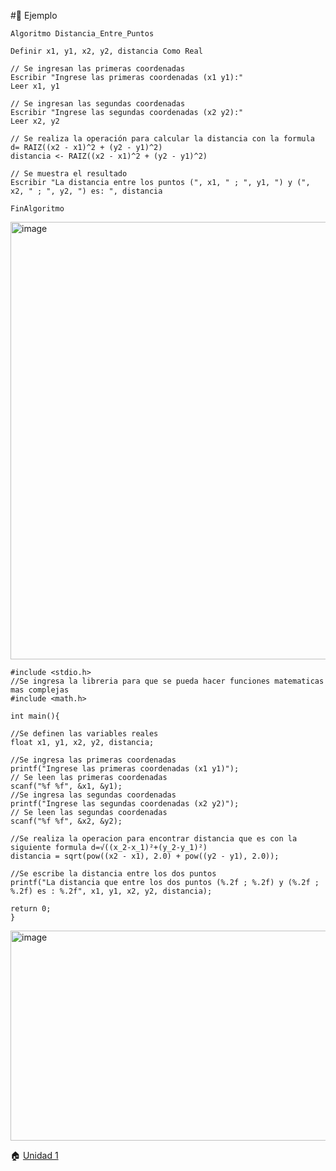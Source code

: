 #💾 Ejemplo 

    Algoritmo Distancia_Entre_Puntos
    
    Definir x1, y1, x2, y2, distancia Como Real

    // Se ingresan las primeras coordenadas
    Escribir "Ingrese las primeras coordenadas (x1 y1):"
    Leer x1, y1

    // Se ingresan las segundas coordenadas
    Escribir "Ingrese las segundas coordenadas (x2 y2):"
    Leer x2, y2

    // Se realiza la operación para calcular la distancia con la formula d= RAIZ((x2 - x1)^2 + (y2 - y1)^2)
    distancia <- RAIZ((x2 - x1)^2 + (y2 - y1)^2)

    // Se muestra el resultado
    Escribir "La distancia entre los puntos (", x1, " ; ", y1, ") y (", x2, " ; ", y2, ") es: ", distancia
    
    FinAlgoritmo

   <img width="522" height="700" alt="image" src="https://github.com/user-attachments/assets/22a3f7ce-9f54-4930-a331-4a25839d0f1c" />

 
 
    #include <stdio.h>  
    //Se ingresa la libreria para que se pueda hacer funciones matematicas mas complejas
    #include <math.h> 
    
    int main(){

    //Se definen las variables reales
    float x1, y1, x2, y2, distancia;

    //Se ingresa las primeras coordenadas 
    printf("Ingrese las primeras coordenadas (x1 y1)");
    // Se leen las primeras coordenadas
    scanf("%f %f", &x1, &y1);
    //Se ingresa las segundas coordenadas 
    printf("Ingrese las segundas coordenadas (x2 y2)");
    // Se leen las segundas coordenadas
    scanf("%f %f", &x2, &y2);
    
    //Se realiza la operacion para encontrar distancia que es con la siguiente formula d=√((x_2-x_1)²+(y_2-y_1)²)
    distancia = sqrt(pow((x2 - x1), 2.0) + pow((y2 - y1), 2.0));
    
    //Se escribe la distancia entre los dos puntos 
    printf("La distancia que entre los dos puntos (%.2f ; %.2f) y (%.2f ; %.2f) es : %.2f", x1, y1, x2, y2, distancia);

    return 0;
    }

<img width="938" height="336" alt="image" src="https://github.com/user-attachments/assets/71939629-10da-4ab4-9254-69ea7d3ed6a3" />

🏠 [Unidad 1 ](Unidad1.md)
